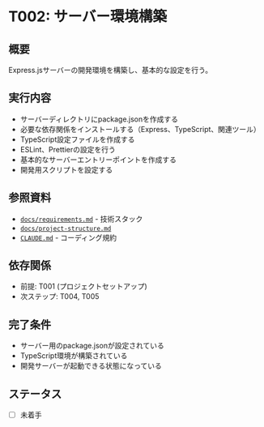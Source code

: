 # T002: サーバー環境構築

## 概要
Express.jsサーバーの開発環境を構築し、基本的な設定を行う。

## 実行内容
- サーバーディレクトリにpackage.jsonを作成する
- 必要な依存関係をインストールする（Express、TypeScript、関連ツール）
- TypeScript設定ファイルを作成する
- ESLint、Prettierの設定を行う
- 基本的なサーバーエントリーポイントを作成する
- 開発用スクリプトを設定する

## 参照資料
- [`docs/requirements.md`](../requirements.md) - 技術スタック
- [`docs/project-structure.md`](../project-structure.md)
- [`CLAUDE.md`](../../CLAUDE.md) - コーディング規約

## 依存関係
- 前提: T001 (プロジェクトセットアップ)
- 次ステップ: T004, T005

## 完了条件
- サーバー用のpackage.jsonが設定されている
- TypeScript環境が構築されている
- 開発サーバーが起動できる状態になっている

## ステータス
- [ ] 未着手